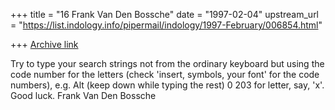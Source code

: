 +++
title = "16 Frank Van Den Bossche"
date = "1997-02-04"
upstream_url = "https://list.indology.info/pipermail/indology/1997-February/006854.html"

+++
[Archive link](https://list.indology.info/pipermail/indology/1997-February/006854.html)

Try to type your search strings not from the ordinary keyboard but using the
code number for the letters (check 'insert, symbols, your font' for the code
numbers), e.g. Alt (keep down while typing the rest)  0 203 for letter, say,
'x'. Good luck.
Frank Van Den Bossche





